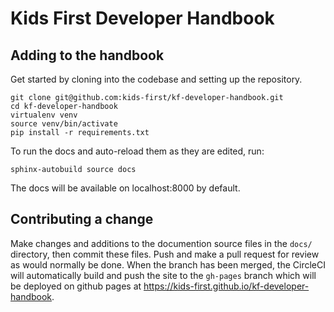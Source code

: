 # Kids First Developer Handbook

## Adding to the handbook

Get started by cloning into the codebase and setting up the repository.
```
git clone git@github.com:kids-first/kf-developer-handbook.git
cd kf-developer-handbook
virtualenv venv
source venv/bin/activate
pip install -r requirements.txt
```

To run the docs and auto-reload them as they are edited, run:
```
sphinx-autobuild source docs
```
The docs will be available on localhost:8000 by default.

## Contributing a change

Make changes and additions to the documention source files in the `docs/`
directory, then commit these files.
Push and make a pull request for review as would normally be done.
When the branch has been merged, the CircleCI will automatically build and
push the site to the `gh-pages` branch which will be deployed on github
pages at https://kids-first.github.io/kf-developer-handbook.
